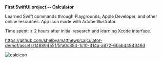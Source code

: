 <b>First SwiftUI project -- Calculator</b>

Learned Swift commands through Playgrounds, Apple Developer, and other online resources.
App icon made with Adobe Illustrator.

Time spent: ± 2 hours after initial research and learning Xcode interface.




https://github.com/shelbyamatthews/calculator-demo1/assets/146894551/5fa0c38d-1c10-414a-a872-60ab4484346d

![calcicon](https://github.com/shelbyamatthews/calculator-demo1/assets/146894551/3bdb347f-1487-4126-a4f4-4bc90a9c0b40)


